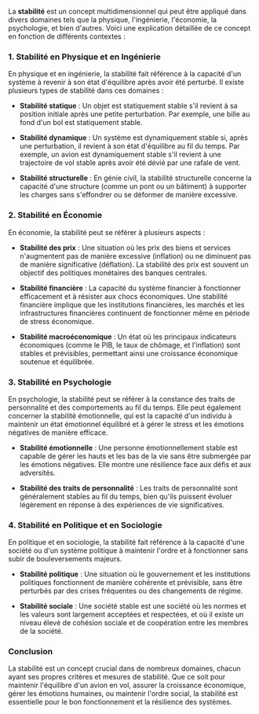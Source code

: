 La **stabilité** est un concept multidimensionnel qui peut être appliqué dans divers domaines tels que la physique, l'ingénierie, l'économie, la psychologie, et bien d'autres. Voici une explication détaillée de ce concept en fonction de différents contextes :

### 1. Stabilité en Physique et en Ingénierie

En physique et en ingénierie, la stabilité fait référence à la capacité d'un système à revenir à son état d'équilibre après avoir été perturbé. Il existe plusieurs types de stabilité dans ces domaines :

- **Stabilité statique** : Un objet est statiquement stable s'il revient à sa position initiale après une petite perturbation. Par exemple, une bille au fond d'un bol est statiquement stable.
  
- **Stabilité dynamique** : Un système est dynamiquement stable si, après une perturbation, il revient à son état d'équilibre au fil du temps. Par exemple, un avion est dynamiquement stable s'il revient à une trajectoire de vol stable après avoir été dévié par une rafale de vent.

- **Stabilité structurelle** : En génie civil, la stabilité structurelle concerne la capacité d'une structure (comme un pont ou un bâtiment) à supporter les charges sans s'effondrer ou se déformer de manière excessive.

### 2. Stabilité en Économie

En économie, la stabilité peut se référer à plusieurs aspects :

- **Stabilité des prix** : Une situation où les prix des biens et services n'augmentent pas de manière excessive (inflation) ou ne diminuent pas de manière significative (déflation). La stabilité des prix est souvent un objectif des politiques monétaires des banques centrales.

- **Stabilité financière** : La capacité du système financier à fonctionner efficacement et à résister aux chocs économiques. Une stabilité financière implique que les institutions financières, les marchés et les infrastructures financières continuent de fonctionner même en période de stress économique.

- **Stabilité macroéconomique** : Un état où les principaux indicateurs économiques (comme le PIB, le taux de chômage, et l'inflation) sont stables et prévisibles, permettant ainsi une croissance économique soutenue et équilibrée.

### 3. Stabilité en Psychologie

En psychologie, la stabilité peut se référer à la constance des traits de personnalité et des comportements au fil du temps. Elle peut également concerner la stabilité émotionnelle, qui est la capacité d'un individu à maintenir un état émotionnel équilibré et à gérer le stress et les émotions négatives de manière efficace.

- **Stabilité émotionnelle** : Une personne émotionnellement stable est capable de gérer les hauts et les bas de la vie sans être submergée par les émotions négatives. Elle montre une résilience face aux défis et aux adversités.

- **Stabilité des traits de personnalité** : Les traits de personnalité sont généralement stables au fil du temps, bien qu'ils puissent évoluer légèrement en réponse à des expériences de vie significatives.

### 4. Stabilité en Politique et en Sociologie

En politique et en sociologie, la stabilité fait référence à la capacité d'une société ou d'un système politique à maintenir l'ordre et à fonctionner sans subir de bouleversements majeurs.

- **Stabilité politique** : Une situation où le gouvernement et les institutions politiques fonctionnent de manière cohérente et prévisible, sans être perturbés par des crises fréquentes ou des changements de régime.

- **Stabilité sociale** : Une société stable est une société où les normes et les valeurs sont largement acceptées et respectées, et où il existe un niveau élevé de cohésion sociale et de coopération entre les membres de la société.

### Conclusion

La stabilité est un concept crucial dans de nombreux domaines, chacun ayant ses propres critères et mesures de stabilité. Que ce soit pour maintenir l'équilibre d'un avion en vol, assurer la croissance économique, gérer les émotions humaines, ou maintenir l'ordre social, la stabilité est essentielle pour le bon fonctionnement et la résilience des systèmes.